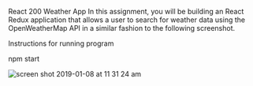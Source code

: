 React 200 Weather App
In this assignment, you will be building an React Redux application that allows a user to search for weather data using the OpenWeatherMap API in a similar fashion to the following screenshot.

Instructions for running program

npm start

![screen shot 2019-01-08 at 11 31 24 am](https://user-images.githubusercontent.com/18974511/50854105-020d4b00-1339-11e9-95ca-e85338fde8c4.png)

